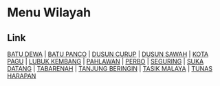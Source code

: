 # Menu Wilayah

## Link

[BATU DEWA](https://github.com/gigit-pemilu/pemilu-2024-17-bengkulu/tree/main/pileg-dpr/hitung-suara/sub/17-bengkulu/sub/02-rejang-lebong/sub/16-curup-utara/sub/2003-batu-dewa)
 | 
[BATU PANCO](https://github.com/gigit-pemilu/pemilu-2024-17-bengkulu/tree/main/pileg-dpr/hitung-suara/sub/17-bengkulu/sub/02-rejang-lebong/sub/16-curup-utara/sub/2005-batu-panco)
 | 
[DUSUN CURUP](https://github.com/gigit-pemilu/pemilu-2024-17-bengkulu/tree/main/pileg-dpr/hitung-suara/sub/17-bengkulu/sub/02-rejang-lebong/sub/16-curup-utara/sub/1001-dusun-curup)
 | 
[DUSUN SAWAH](https://github.com/gigit-pemilu/pemilu-2024-17-bengkulu/tree/main/pileg-dpr/hitung-suara/sub/17-bengkulu/sub/02-rejang-lebong/sub/16-curup-utara/sub/2006-dusun-sawah)
 | 
[KOTA PAGU](https://github.com/gigit-pemilu/pemilu-2024-17-bengkulu/tree/main/pileg-dpr/hitung-suara/sub/17-bengkulu/sub/02-rejang-lebong/sub/16-curup-utara/sub/2013-kota-pagu)
 | 
[LUBUK KEMBANG](https://github.com/gigit-pemilu/pemilu-2024-17-bengkulu/tree/main/pileg-dpr/hitung-suara/sub/17-bengkulu/sub/02-rejang-lebong/sub/16-curup-utara/sub/2007-lubuk-kembang)
 | 
[PAHLAWAN](https://github.com/gigit-pemilu/pemilu-2024-17-bengkulu/tree/main/pileg-dpr/hitung-suara/sub/17-bengkulu/sub/02-rejang-lebong/sub/16-curup-utara/sub/2010-pahlawan)
 | 
[PERBO](https://github.com/gigit-pemilu/pemilu-2024-17-bengkulu/tree/main/pileg-dpr/hitung-suara/sub/17-bengkulu/sub/02-rejang-lebong/sub/16-curup-utara/sub/2004-perbo)
 | 
[SEGURING](https://github.com/gigit-pemilu/pemilu-2024-17-bengkulu/tree/main/pileg-dpr/hitung-suara/sub/17-bengkulu/sub/02-rejang-lebong/sub/16-curup-utara/sub/2014-seguring)
 | 
[SUKA DATANG](https://github.com/gigit-pemilu/pemilu-2024-17-bengkulu/tree/main/pileg-dpr/hitung-suara/sub/17-bengkulu/sub/02-rejang-lebong/sub/16-curup-utara/sub/2008-suka-datang)
 | 
[TABARENAH](https://github.com/gigit-pemilu/pemilu-2024-17-bengkulu/tree/main/pileg-dpr/hitung-suara/sub/17-bengkulu/sub/02-rejang-lebong/sub/16-curup-utara/sub/2009-tabarenah)
 | 
[TANJUNG BERINGIN](https://github.com/gigit-pemilu/pemilu-2024-17-bengkulu/tree/main/pileg-dpr/hitung-suara/sub/17-bengkulu/sub/02-rejang-lebong/sub/16-curup-utara/sub/2012-tanjung-beringin)
 | 
[TASIK MALAYA](https://github.com/gigit-pemilu/pemilu-2024-17-bengkulu/tree/main/pileg-dpr/hitung-suara/sub/17-bengkulu/sub/02-rejang-lebong/sub/16-curup-utara/sub/2011-tasik-malaya)
 | 
[TUNAS HARAPAN](https://github.com/gigit-pemilu/pemilu-2024-17-bengkulu/tree/main/pileg-dpr/hitung-suara/sub/17-bengkulu/sub/02-rejang-lebong/sub/16-curup-utara/sub/1002-tunas-harapan)

